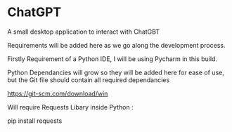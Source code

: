 # ChatGPT
A small desktop application to interact with ChatGBT 

Requirements will be added here as we go along the development process. 


Firstly Requirement of a Python IDE, I will be using Pycharm in this build.


Python Dependancies will grow so they will be added here for ease of use, but the Git file should contain all required dependancies


https://git-scm.com/download/win


Will require Requests Libary inside Python :

pip install requests




